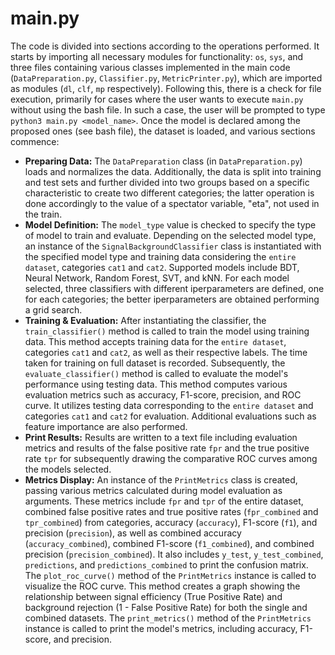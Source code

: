 # main.py

The code is divided into sections according to the operations performed. It starts by importing all necessary modules for functionality: `os`, `sys`, and three files containing various classes implemented in the main code (`DataPreparation.py`, `Classifier.py`, `MetricPrinter.py`), which are imported as modules (`dl`, `clf`, `mp` respectively). Following this, there is a check for file execution, primarily for cases where the user wants to execute `main.py` without using the bash file. In such a case, the user will be prompted to type `python3 main.py <model_name>`. Once the model is declared among the proposed ones (see bash file), the dataset is loaded, and various sections commence:

- **Preparing Data:** The `DataPreparation` class (in `DataPreparation.py`) loads and normalizes the data. Additionally, the data is split into training and test sets and further divided into two groups based on a specific characteristic to create two different categories; the latter operation is done accordingly to the value of a spectator variable, "eta", not used in the train.
- **Model Definition:** The `model_type` value is checked to specify the type of model to train and evaluate. Depending on the selected model type, an instance of the `SignalBackgroundClassifier` class is instantiated with the specified model type and training data considering the `entire dataset`, categories `cat1` and `cat2`. Supported models include BDT, Neural Network, Random Forest, SVT, and kNN. For each model selected, three classifiers with different iperparameters are defined, one for each categories; the better iperparameters are obtained performing a grid search.
- **Training & Evaluation:** After instantiating the classifier, the `train_classifier()` method is called to train the model using training data. This method accepts training data for the `entire dataset`, categories `cat1` and `cat2`, as well as their respective labels. The time taken for training on full dataset is recorded. Subsequently, the `evaluate_classifier()` method is called to evaluate the model's performance using testing data. This method computes various evaluation metrics such as accuracy, F1-score, precision, and ROC curve. It utilizes testing data corresponding to the `entire dataset` and categories `cat1` and `cat2` for evaluation. Additional evaluations such as feature importance are also performed.
 - **Print Results:** Results are written to a text file including evaluation metrics and results of the false positive rate `fpr` and the true positive rate `tpr` for subsequently drawing the comparative ROC curves among the models selected.
- **Metrics Display:** An instance of the `PrintMetrics` class is created, passing various metrics calculated during model evaluation as arguments. These metrics include `fpr` and `tpr` of the entire dataset, combined false positive rates and true positive rates (`fpr_combined` and `tpr_combined`) from categories, accuracy (`accuracy`), F1-score (`f1`), and precision (`precision`), as well as combined accuracy (`accuracy_combined`), combined F1-score (`f1_combined`), and combined precision (`precision_combined`). It also includes `y_test`, `y_test_combined`, `predictions`, and `predictions_combined` to print the confusion matrix. The `plot_roc_curve()` method of the `PrintMetrics` instance is called to visualize the ROC curve. This method creates a graph showing the relationship between signal efficiency (True Positive Rate) and background rejection (1 - False Positive Rate) for both the single and combined datasets. The `print_metrics()` method of the `PrintMetrics` instance is called to print the model's metrics, including accuracy, F1-score, and precision.
